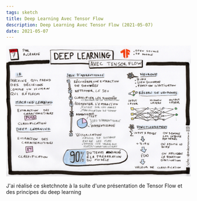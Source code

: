 ```yaml
---
tags: sketch
title: Deep Learning Avec Tensor Flow
description: Deep Learning Avec Tensor Flow (2021-05-07)
date: 2021-05-07
---
```


![](45_Deep-Learning-Avec-Tensor-Flow_2021-05-07.jpg) 

<p>
    J'ai réalisé ce sketchnote à la suite d'une présentation de Tensor Flow
    et des principes du deep learning
</p>